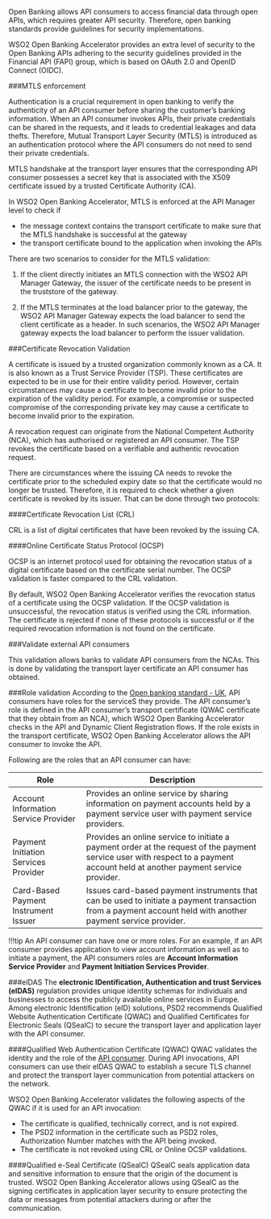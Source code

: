 Open Banking allows API consumers to access financial data through open APIs, which requires greater API security. Therefore, 
open banking standards provide guidelines for security implementations.

WSO2 Open Banking Accelerator provides an extra level of security to the Open Banking APIs adhering to the security guidelines 
provided in the Financial API (FAPI) group, which is based on OAuth 2.0 and OpenID Connect (OIDC). 

###MTLS enforcement

Authentication is a  crucial requirement in open banking to verify the authenticity of an API consumer before sharing the 
customer’s banking information. When an  API consumer invokes APIs, their private credentials can be shared in the requests, 
and it leads to credential leakages and data thefts. Therefore, Mutual Transport Layer Security (MTLS) is introduced as 
an authentication protocol where the API consumers do not need to send their private credentials.

MTLS handshake at the transport layer ensures that the corresponding API consumer possesses a secret key that is associated 
with the X509 certificate issued by a trusted Certificate Authority (CA).

In WSO2 Open Banking Accelerator, MTLS is enforced at the API Manager level to check if 

- the message context contains the transport certificate to make sure that the MTLS handshake is successful at the gateway
- the transport certificate bound to the application when invoking the APIs

There are two scenarios to consider for the MTLS validation:

1. If the client directly initiates an MTLS connection with the WSO2 API Manager Gateway, the issuer of the certificate needs 
to be present in the truststore of the gateway.

2. If the MTLS terminates at the load balancer prior to the gateway, the WSO2 API Manager Gateway expects the load balancer 
to send the client certificate as a header. In such scenarios, the WSO2 API Manager gateway expects the load balancer to 
perform the issuer validation.

###Certificate Revocation Validation 

A certificate is issued by a trusted organization commonly known as a CA. It is also known as 
a Trust Service Provider (TSP). These certificates are expected to be in use for their entire validity period. However, 
certain circumstances may cause a certificate to become invalid prior to the expiration of the validity period. 
For example, a compromise or suspected compromise of the corresponding private key may cause a certificate to become invalid 
prior to the expiration.  

A revocation request can originate from the National Competent Authority (NCA), which has authorised or registered an API 
consumer. The TSP revokes the certificate based on a verifiable and  authentic revocation request.

There are circumstances where the issuing CA needs to revoke the certificate prior to the scheduled expiry date so that the 
certificate would no longer be trusted. Therefore, it is required to check whether a given certificate is revoked by its 
issuer. That can be done through two protocols:

####Certificate Revocation List (CRL)
 
CRL is a list of digital certificates that have been revoked by the issuing CA.

####Online Certificate Status Protocol (OCSP)
 
OCSP is an internet protocol used for obtaining the revocation status of a digital certificate based on the certificate 
serial number. The OCSP validation is faster compared to the CRL validation.

By default, WSO2 Open Banking Accelerator verifies the revocation status of a certificate using the OCSP validation. If the 
OCSP validation is unsuccessful, the revocation status is verified using the CRL information. The certificate is rejected 
if none of these protocols is successful or if the required revocation information is not found on the certificate.

###Validate external API consumers

This validation allows banks to validate API consumers from the NCAs. This is done by 
validating the transport layer certificate an API consumer has obtained. 

###Role validation 
According to the [Open banking standard - UK](https://www.openbanking.org.uk/about-us/glossary/), API consumers have roles 
for the serviceS they provide. The API consumer’s role is defined in the API consumer’s transport certificate (QWAC certificate 
that they obtain from an NCA), which WSO2 Open Banking Accelerator checks in the API and Dynamic Client Registration flows. 
If the role exists in the transport certificate, WSO2 Open Banking Accelerator allows the API consumer to invoke the API.

Following are the roles that an API consumer can have:

 | Role | Description  |
 |---------|---------    |
 |Account Information Service Provider|Provides an online service by sharing information on payment accounts held by a payment service user with payment service providers.|
 |Payment Initiation Services Provider|Provides an online service to initiate a payment order at the request of the payment service user with respect to a payment account held at another payment service provider.|
 |Card-Based Payment Instrument Issuer|Issues card-based payment instruments that can be used to initiate a payment transaction from a payment account held with another payment service provider.|

!!!tip
    An API consumer can have one or more roles. For an example, if an API consumer provides application to view account 
    information as well as to initiate a payment, the API consumers roles are **Account Information Service Provider** and
    **Payment Initiation Services Provider**.
     
###eIDAS 
The **electronic IDentification, Authentication and trust Services (eIDAS)** regulation provides unique identity schemas for individuals and businesses to access the publicly available online 
services in Europe. Among electronic Identification (eID) solutions, PSD2 recommends Qualified Website Authentication 
Certificate (QWAC) and Qualified Certificates for Electronic Seals (QSealC) to secure the transport layer and application 
layer with the API consumer.

####Qualified Web Authentication Certificate (QWAC)
QWAC validates the identity and the role of the [API consumer](#role-validation). During API invocations, API consumers can use their eIDAS 
QWAC to establish a secure TLS channel and protect the transport layer communication from potential attackers on the network. 

WSO2 Open Banking Accelerator validates the following aspects of the QWAC if it is used for an API invocation:

- The certificate is qualified, technically correct, and is not expired.
- The PSD2 information in the certificate such as PSD2 roles, Authorization Number matches with the API being invoked.
- The certificate is not revoked using CRL or Online OCSP validations.

####Qualified e-Seal Certificate (QSealC) 
QSealC seals application data and sensitive information to ensure that the origin of the document is trusted. WSO2 Open 
Banking Accelerator allows using QSealC as the signing certificates in application layer security to ensure protecting the 
data or messages from potential attackers during or after the communication.




